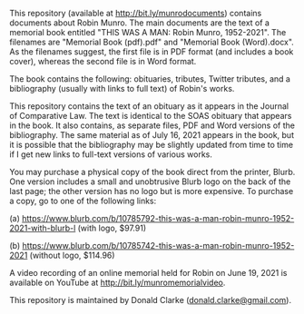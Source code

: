 This repository (available at http://bit.ly/munrodocuments) contains documents about Robin Munro. The main documents are the text of a memorial book entitled "THIS WAS A MAN: Robin Munro, 1952-2021". The filenames are "Memorial Book (pdf).pdf" and "Memorial Book (Word).docx". As the filenames suggest, the first file is in PDF format (and includes a book cover), whereas the second file is in Word format.

The book contains the following: obituaries, tributes, Twitter tributes, and a bibliography (usually with links to full text) of Robin's works.

This repository contains the text of an obituary as it appears in the Journal of Comparative Law. The text is identical to the SOAS obituary that appears in the book. It also contains, as separate files, PDF and Word versions of the bibliography. The same material as of July 16, 2021 appears in the book, but it is possible that the bibliography may be slightly updated from time to time if I get new links to full-text versions of various works.

You may purchase a physical copy of the book direct from the printer, Blurb. One version includes a small and unobtrusive Blurb logo on the back of the last page; the other version has no logo but is more expensive. To purchase a copy, go to one of the following links:

(a) https://www.blurb.com/b/10785792-this-was-a-man-robin-munro-1952-2021-with-blurb-l (with logo, $97.91)
  
(b) https://www.blurb.com/b/10785742-this-was-a-man-robin-munro-1952-2021 (without logo, $114.96)

A video recording of an online memorial held for Robin on June 19, 2021 is available on YouTube at http://bit.ly/munromemorialvideo.

This repository is maintained by Donald Clarke (donald.clarke@gmail.com).
